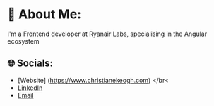 # 💫 About Me:
I'm a Frontend developer at Ryanair Labs, specialising in the Angular ecosystem <br>


## 🌐 Socials:
- [Website] (https://www.christianekeogh.com) </br<
- [LinkedIn](https://www.linkedin.com/in/christian-keogh-94888a28b/) </br>
- [Email](mailto:Christianfkeogh@gmail.com) </br>
